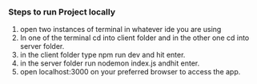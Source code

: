### Steps to run Project locally
1. open two instances of terminal in whatever ide you are using
2. In one of the terminal cd into client folder and in the other one cd into server folder.
3. in the client folder type npm run dev and hit enter. 
4. in the server folder run nodemon index.js andhit enter.
5. open localhost:3000 on your preferred browser to access the app.
